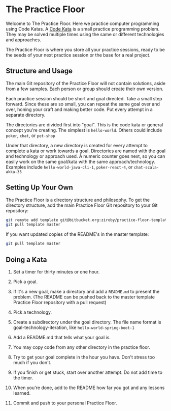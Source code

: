 # The Practice Floor

Welcome to The Practice Floor. Here we practice computer programming
using Code Katas. A [Code Kata](http://codekata.com/) is a small practice
programming problem. They may be solved multiple times using the same
or different technologies and approaches.

The Practice Floor is where you store all your practice sessions, ready to
be the seeds of your next practice session or the base for a real project.

## Structure and Usage

The main Git repository of the Practice Floor will not contain solutions,
aside from a few samples. Each person or group should create their
own version.

Each practice session should be short and goal directed.  Take a small
step forward. Since these are so small, you can repeat the same goal over
and over, honing your craft and making better code. Put every attempt
in a separate directory.

The directories are divided first into "goal". This is the code kata or
general concept you're creating. The simplest is `hello-world`. Others
could include `poker`, `chat`, or `pet-shop`

Under that directory, a new directory is created for every attempt to
complete a kata or work towards a goal. Directories are named with the
goal and technology or approach used. A numeric counter goes next, so you
can easily work on the same goal/kata with the same approach/technology.
Examples include `hello-world-java-cli-1`, `poker-react-4`, or
`chat-scala-akka-35`

## Setting Up Your Own

The Practice Floor is a directory structure and philosophy. To get the
directory structure, add the main Practice Floor Git repository to your
Git repository:

```bash
git remote add template git@bitbucket.org:ziroby/practice-floor-template.git
git pull template master
```

If you want updated copies of the README's in the master template:

```bash
git pull template master
```

## Doing a Kata

1. Set a timer for thirty minutes or one hour.

2. Pick a goal.

2. If it's a new goal, make a directory and add a `README.md` to present the problem. 
   (The README can be pushed back to the master template Practice Floor repository
   with a pull request)

3. Pick a technology. 

4. Create a subdirectory under the goal directory. The file name format is 
   goal-technology-iteration, like `hello-world-spring-boot-1`
   
4. Add a README.md that tells what your goal is. 

4. You may copy code from any other directory in the practice floor.

5. Try to get your goal complete in the hour you have. Don't stress too
much if you don't.

5. If you finish or get stuck, start over another attempt. Do not add time to the timer.

6. When you're done, add to the README how far you got and any lessons learned.

7. Commit and push to your personal Practice Floor.

